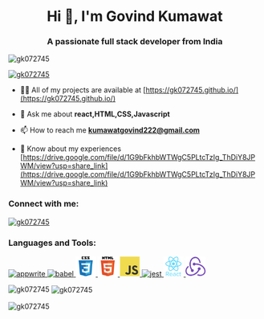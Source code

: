 <h1 align="center">Hi 👋, I'm Govind Kumawat</h1>
<h3 align="center">A passionate full stack developer from India</h3>

<p align="left"> <img src="https://komarev.com/ghpvc/?username=gk072745&label=Profile%20views&color=0e75b6&style=flat" alt="gk072745" /> </p>

<p align="left"> <a href="https://github.com/ryo-ma/github-profile-trophy"><img src="https://github-profile-trophy.vercel.app/?username=gk072745" alt="gk072745" /></a> </p>

- 👨‍💻 All of my projects are available at [https://gk072745.github.io/](https://gk072745.github.io/)

- 💬 Ask me about **react,HTML,CSS,Javascript**

- 📫 How to reach me **kumawatgovind222@gmail.com**

- 📄 Know about my experiences [https://drive.google.com/file/d/1G9bFkhbWTWgC5PLtcTzIg_ThDiY8JPWM/view?usp=share_link](https://drive.google.com/file/d/1G9bFkhbWTWgC5PLtcTzIg_ThDiY8JPWM/view?usp=share_link)

<h3 align="left">Connect with me:</h3>
<p align="left">
<a href="https://linkedin.com/in/gk072745" target="blank"><img align="center" src="https://raw.githubusercontent.com/rahuldkjain/github-profile-readme-generator/master/src/images/icons/Social/linked-in-alt.svg" alt="gk072745" height="30" width="40" /></a>
</p>

<h3 align="left">Languages and Tools:</h3>
<p align="left"> <a href="https://appwrite.io" target="_blank" rel="noreferrer"> <img src="https://www.vectorlogo.zone/logos/appwriteio/appwriteio-icon.svg" alt="appwrite" width="40" height="40"/> </a> <a href="https://babeljs.io/" target="_blank" rel="noreferrer"> <img src="https://www.vectorlogo.zone/logos/babeljs/babeljs-icon.svg" alt="babel" width="40" height="40"/> </a> <a href="https://www.w3schools.com/css/" target="_blank" rel="noreferrer"> <img src="https://raw.githubusercontent.com/devicons/devicon/master/icons/css3/css3-original-wordmark.svg" alt="css3" width="40" height="40"/> </a> <a href="https://www.w3.org/html/" target="_blank" rel="noreferrer"> <img src="https://raw.githubusercontent.com/devicons/devicon/master/icons/html5/html5-original-wordmark.svg" alt="html5" width="40" height="40"/> </a> <a href="https://developer.mozilla.org/en-US/docs/Web/JavaScript" target="_blank" rel="noreferrer"> <img src="https://raw.githubusercontent.com/devicons/devicon/master/icons/javascript/javascript-original.svg" alt="javascript" width="40" height="40"/> </a> <a href="https://jestjs.io" target="_blank" rel="noreferrer"> <img src="https://www.vectorlogo.zone/logos/jestjsio/jestjsio-icon.svg" alt="jest" width="40" height="40"/> </a> <a href="https://reactjs.org/" target="_blank" rel="noreferrer"> <img src="https://raw.githubusercontent.com/devicons/devicon/master/icons/react/react-original-wordmark.svg" alt="react" width="40" height="40"/> </a> <a href="https://redux.js.org" target="_blank" rel="noreferrer"> <img src="https://raw.githubusercontent.com/devicons/devicon/master/icons/redux/redux-original.svg" alt="redux" width="40" height="40"/> </a> </p>

<p><img align="left" src="https://github-readme-stats.vercel.app/api/top-langs?username=gk072745&show_icons=true&locale=en&layout=compact" alt="gk072745" /></p>

<p>&nbsp;<img align="center" src="https://github-readme-stats.vercel.app/api?username=gk072745&show_icons=true&locale=en" alt="gk072745" /></p>

<p><img align="center" src="https://github-readme-streak-stats.herokuapp.com/?user=gk072745&" alt="gk072745" /></p>
